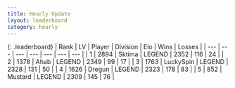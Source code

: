 ```yaml
---
title: Hourly Update
layout: leaderboard
category: hourly
---
```


{: .leaderboard}
| Rank | LV | Player | Division | Elo | Wins | Losses |
| --- | --- | --- | --- | --- | --- | --- |
| <span data-change="0">1</span> | 2894 | <span title="ID: 353063">Sktima</span> | LEGEND | <span data-change="0">2352</span> | <span data-change="0">116</span> | <span data-change="0">24</span> |
| <span data-change="1">2</span> | 1378 | <span title="ID: 402846">Ahab</span> | LEGEND | <span data-change="22">2349</span> | <span data-change="4">99</span> | <span data-change="0">17</span> |
| <span data-change="-1">3</span> | 1763 | <span title="ID: 498412">LuckySpin</span> | LEGEND | <span data-change="0">2328</span> | <span data-change="0">131</span> | <span data-change="0">50</span> |
| <span data-change="0">4</span> | 1626 | <span title="ID: 337810">Dregun</span> | LEGEND | <span data-change="0">2323</span> | <span data-change="0">178</span> | <span data-change="0">83</span> |
| <span data-change="0">5</span> | 852 | <span title="ID: 611082">Mustard</span> | LEGEND | <span data-change="0">2309</span> | <span data-change="0">145</span> | <span data-change="0">76</span> |